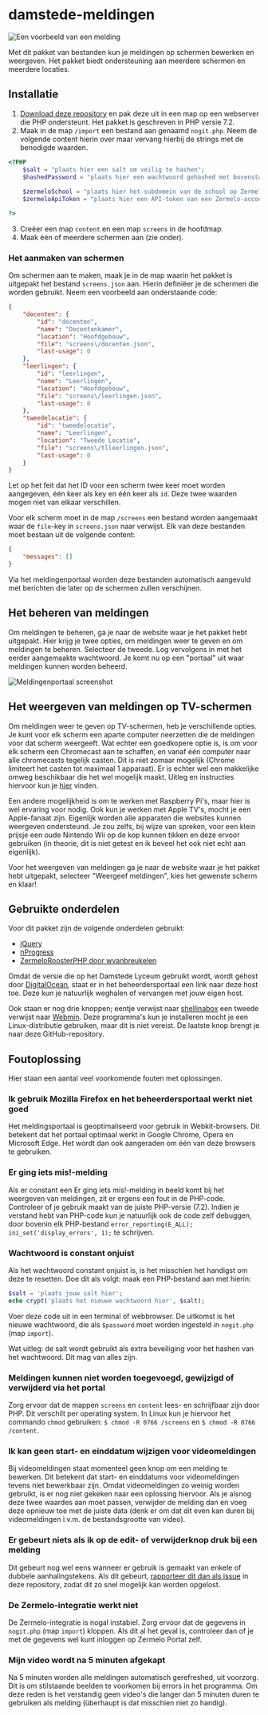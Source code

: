 # damstede-meldingen

![Een voorbeeld van een melding](https://github.com/FreekBes/damstede-meldingen/blob/master/imgs/melding.png "Een voorbeeld van een melding")

Met dit pakket van bestanden kun je meldingen op schermen bewerken en weergeven. Het pakket biedt ondersteuning aan meerdere schermen en meerdere locaties.

## Installatie

1. [Download deze repository](https://github.com/FreekBes/damstede-meldingen/archive/master.zip) en pak deze uit in een map op een webserver die PHP ondersteunt. Het pakket is geschreven in PHP versie 7.2.
2. Maak in de map `/import` een bestand aan genaamd `nogit.php`. Neem de volgende content hierin over maar vervang hierbij de strings met de benodigde waarden.

```php
<?PHP
	$salt = "plaats hier een salt om veilig te hashen";
	$hashedPassword = "plaats hier een wachtwoord gehashed met bovenstaande salt (gebruik de crypt-functie in PHP)";
	
	$zermeloSchool = "plaats hier het subdomein van de school op Zermelo (dus als het domein damstedelyceum.zportal.nl is, voer je hier damstedelyceum in)";
	$zermeloApiToken = "plaats hier een API-token van een Zermelo-account (verkrijgbaar via Beheer > Admin-paneel > API tokens)";

?>
```

3. Creëer een map `content` en een map `screens` in de hoofdmap.
4. Maak één of meerdere schermen aan (zie onder).

### Het aanmaken van schermen

Om schermen aan te maken, maak je in de map waarin het pakket is uitgepakt het bestand `screens.json` aan. Hierin definiëer je de schermen die worden gebruikt. Neem een voorbeeld aan onderstaande code:

```json
{
	"docenten": {
		"id": "docenten",
		"name": "Docentenkamer",
		"location": "Hoofdgebouw",
		"file": "screens\/docenten.json",
		"last-usage": 0
	},
	"leerlingen": {
		"id": "leerlingen",
		"name": "Leerlingen",
		"location": "Hoofdgebouw",
		"file": "screens\/leerlingen.json",
		"last-usage": 0
	},
	"tweedelocatie": {
		"id": "tweedelocatie",
		"name": "Leerlingen",
		"location": "Tweede Locatie",
		"file": "screens\/tlleerlingen.json",
		"last-usage": 0
	}
}
```

Let op het feit dat het ID voor een scherm twee keer moet worden aangegeven, één keer als key en één keer als `id`. Deze twee waarden mogen niet van elkaar verschillen.

Voor elk scherm moet in de map `/screens` een bestand worden aangemaakt waar de `file`-key in `screens.json` naar verwijst. Elk van deze bestanden moet bestaan uit de volgende content:

```json
{
    "messages": []
}
```

Via het meldingenportaal worden deze bestanden automatisch aangevuld met berichten die later op de schermen zullen verschijnen.

## Het beheren van meldingen

Om meldingen te beheren, ga je naar de website waar je het pakket hebt uitgepakt. Hier krijg je twee opties, om meldingen weer te geven en om meldingen te beheren. Selecteer de tweede. Log vervolgens in met het eerder aangemaakte wachtwoord. Je komt nu op een "portaal" uit waar meldingen kunnen worden beheerd.

![Meldingenportaal screenshot](https://github.com/FreekBes/damstede-meldingen/blob/master/imgs/portal.png "Het meldingenportaal")

## Het weergeven van meldingen op TV-schermen

Om meldingen weer te geven op TV-schermen, heb je verschillende opties. Je kunt voor elk scherm een aparte computer neerzetten die de meldingen voor dat scherm weergeeft. Wat echter een goedkopere optie is, is om voor elk scherm een Chromecast aan te schaffen, en vanaf één computer naar alle chromecasts tegelijk casten. Dit is niet zomaar mogelijk (Chrome limiteert het casten tot maximaal 1 apparaat). Er is echter wel een makkelijke omweg beschikbaar die het wel mogelijk maakt. Uitleg en instructies hiervoor kun je [hier](https://troypoint.com/chromecast-to-multiple-devices/) vinden.

Een andere mogelijkheid is om te werken met Raspberry Pi's, maar hier is wel ervaring voor nodig. Ook kun je werken met Apple TV's, mocht je een Apple-fanaat zijn. Eigenlijk worden alle apparaten die websites kunnen weergeven ondersteund. Je zou zelfs, bij wijze van spreken, voor een klein prijsje een oude Nintendo Wii op de kop kunnen tikken en deze ervoor gebruiken (in theorie, dit is niet getest en ik beveel het ook niet echt aan eigenlijk).

Voor het weergeven van meldingen ga je naar de website waar je het pakket hebt uitgepakt, selecteer "Weergeef meldingen", kies het gewenste scherm en klaar!

## Gebruikte onderdelen

Voor dit pakket zijn de volgende onderdelen gebruikt:
* [jQuery](https://jquery.com/)
* [nProgress](http://ricostacruz.com/nprogress/)
* [ZermeloRoosterPHP door wvanbreukelen](https://github.com/wvanbreukelen/ZermeloRoosterPHP)

Omdat de versie die op het Damstede Lyceum gebruikt wordt, wordt gehost door [DigitalOcean](https://www.digitalocean.com), staat er in het beheerdersportaal een link naar deze host toe. Deze kun je natuurlijk weghalen of vervangen met jouw eigen host.

Ook staan er nog drie knoppen; eentje verwijst naar [shellinabox](https://help.ubuntu.com/community/shellinabox) een tweede verwijst naar [Webmin](http://www.webmin.com). Deze programma's kun je installeren mocht je een Linux-distributie gebruiken, maar dit is niet vereist. De laatste knop brengt je naar deze GitHub-repository.

## Foutoplossing

Hier staan een aantal veel voorkomende fouten met oplossingen.

### Ik gebruik Mozilla Firefox en het beheerdersportaal werkt niet goed

Het meldingsportaal is geoptimaliseerd voor gebruik in Webkit-browsers. Dit betekent dat het portaal optimaal werkt in Google Chrome, Opera en Microsoft Edge. Het wordt dan ook aangeraden om één van deze browsers te gebruiken.

### Er ging iets mis!-melding

Als er constant een Er ging iets mis!-melding in beeld komt bij het weergeven van meldingen, zit er ergens een fout in de PHP-code. Controleer of je gebruik maakt van de juiste PHP-versie (7.2). Indien je verstand hebt van PHP-code kun je natuurlijk ook de code zelf debuggen, door bovenin elk PHP-bestand `error_reporting(E_ALL); ini_set('display_errors', 1);` te schrijven.

### Wachtwoord is constant onjuist

Als het wachtwoord constant onjuist is, is het misschien het handigst om deze te resetten. Doe dit als volgt: maak een PHP-bestand aan met hierin:

```php
$salt = 'plaats jouw salt hier';
echo crypt('plaats het nieuwe wachtwoord hier', $salt);
```

Voer deze code uit in een terminal of webbrowser. De uitkomst is het nieuwe wachtwoord, die als `$password` moet worden ingesteld in `nogit.php` (map `import`).

Wat uitleg: de salt wordt gebruikt als extra beveiliging voor het hashen van het wachtwoord. Dit mag van alles zijn.

### Meldingen kunnen niet worden toegevoegd, gewijzigd of verwijderd via het portal

Zorg ervoor dat de mappen `screens` en `content` lees- en schrijfbaar zijn door PHP. Dit verschilt per operating system. In Linux kun je hiervoor het commando `chmod` gebruiken: `$ chmod -R 0766 /screens` en `$ chmod -R 0766 /content`.

### Ik kan geen start- en einddatum wijzigen voor videomeldingen

Bij videomeldingen staat momenteel geen knop om een melding te bewerken. Dit betekent dat start- en einddatums voor videomeldingen tevens niet bewerkbaar zijn. Omdat videomeldingen zo weinig worden gebruikt, is er nog niet gekeken naar een oplossing hiervoor. Als je alsnog deze twee waardes aan moet passen, verwijder de melding dan en voeg deze opnieuw toe met de juiste data (denk er om dat dit even kan duren bij videomeldingen i.v.m. de bestandsgrootte van video).

### Er gebeurt niets als ik op de edit- of verwijderknop druk bij een melding

Dit gebeurt nog wel eens wanneer er gebruik is gemaakt van enkele of dubbele aanhalingstekens. Als dit gebeurt, [rapporteer dit dan als issue](https://github.com/FreekBes/damstede-meldingen/issues/new) in deze repository, zodat dit zo snel mogelijk kan worden opgelost.

### De Zermelo-integratie werkt niet

De Zermelo-integratie is nogal instabiel. Zorg ervoor dat de gegevens in `nogit.php` (map `import`) kloppen. Als dit al het geval is, controleer dan of je met de gegevens wel kunt inloggen op Zermelo Portal zelf.

### Mijn video wordt na 5 minuten afgekapt

Na 5 minuten worden alle meldingen automatisch gerefreshed, uit voorzorg. Dit is om stilstaande beelden te voorkomen bij errors in het programma. Om deze reden is het verstandig geen video's die langer dan 5 minuten duren te gebruiken als melding (überhaupt is dat misschien niet zo handig).
